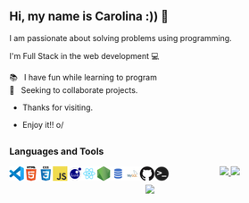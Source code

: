 ## Hi, my name is Carolina :)) 👋
I am passionate about solving problems using programming.

I'm Full Stack in the web development 💻

  📚 &nbsp; I have fun while learning to program
 <br/> :purple_heart: &nbsp; Seeking to collaborate projects.
 
- Thanks for visiting. 

- Enjoy it!! o/

##

### Languages and Tools
<img align="left" alt="Visual Studio Code" width="26px" src="https://raw.githubusercontent.com/github/explore/80688e429a7d4ef2fca1e82350fe8e3517d3494d/topics/visual-studio-code/visual-studio-code.png" />

<img align="left" alt="HTML5" width="26px" src="https://raw.githubusercontent.com/github/explore/80688e429a7d4ef2fca1e82350fe8e3517d3494d/topics/html/html.png" />
<img align="left" alt="CSS3" width="26px" src="https://raw.githubusercontent.com/github/explore/80688e429a7d4ef2fca1e82350fe8e3517d3494d/topics/css/css.png" />
<img align="left" alt="JavaScript" width="26px" src="https://raw.githubusercontent.com/github/explore/80688e429a7d4ef2fca1e82350fe8e3517d3494d/topics/javascript/javascript.png" />
<img align="left" alt="Lua" width="26px" src="https://raw.githubusercontent.com/github/explore/80688e429a7d4ef2fca1e82350fe8e3517d3494d/topics/lua/lua.png" />
<img align="left" alt="React" width="26px" src="https://raw.githubusercontent.com/github/explore/80688e429a7d4ef2fca1e82350fe8e3517d3494d/topics/react/react.png" />
<img align="left" alt="Node.js" width="26px" src="https://raw.githubusercontent.com/github/explore/80688e429a7d4ef2fca1e82350fe8e3517d3494d/topics/nodejs/nodejs.png" />
<img align="left" alt="SQL" width="26px" src="https://raw.githubusercontent.com/github/explore/80688e429a7d4ef2fca1e82350fe8e3517d3494d/topics/sql/sql.png" />
<img align="left" alt="MySQL" width="26px" src="https://raw.githubusercontent.com/github/explore/80688e429a7d4ef2fca1e82350fe8e3517d3494d/topics/mysql/mysql.png" />
<img align="left" alt="GitHub" width="26px" src="https://raw.githubusercontent.com/github/explore/78df643247d429f6cc873026c0622819ad797942/topics/github/github.png" />
<img align="left" alt="Terminal" width="26px" src="https://raw.githubusercontent.com/github/explore/80688e429a7d4ef2fca1e82350fe8e3517d3494d/topics/terminal/terminal.png" />
<div>
  <p align="center">
  <tr>
    <td align="center" style="padding=0;width=50%;">
      <a href="https://github.com/carolinamendes21">
      <img src="https://github-readme-stats.vercel.app/api/?username=carolinamendes21&title_color=def4ff&text_color=17b2ff&show_icons=true&bg_color=00000000&hide_border=true&icon_color=def4ff&hide_title=true&count_private=true&include_all_commits=true&enable_animations=true" />
    </td>
      <td align="center" style="padding=0;width=50%;">
      <a href="https://github.com/carolinamendes21">
      <img src="https://github-readme-stats-one-bice.vercel.app/api/top-langs/?username=carolinamendes21&role=OWNER,ORGANIZATION_MEMBER,COLLABORATOR&title_color=e6f6ff&text_color=17b2ff&show_icons=true&bg_color=00000000&hide_border=true&icon_color=e6f6ff&hide_title=true&count_private=true&enable_animations=true" />
    </td>
  </tr>
</p>
<p align="center">
  <tr>
    <td align="center" style="padding=0;width=50%;">
      <a href="https://github.com/carolinamendes21">
      <img src="http://github-readme-streak-stats.herokuapp.com?user=carolinamendes21&theme=holi-theme&hide_border=true&date_format=M%20j%5B%2C%20Y%5D&background=DD272700&fire=23A2DD" />
    </td>
  </tr>
</p>
